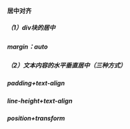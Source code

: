 #### 居中对齐

##### （1）div块的居中

##### margin：auto

##### （2）文本内容的水平垂直居中（三种方式）

##### padding+text-align

##### line-height+text-align

##### position+transform